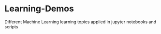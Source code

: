 # Learning-Demos
Different Machine Learning learning topics applied in jupyter notebooks and scripts
